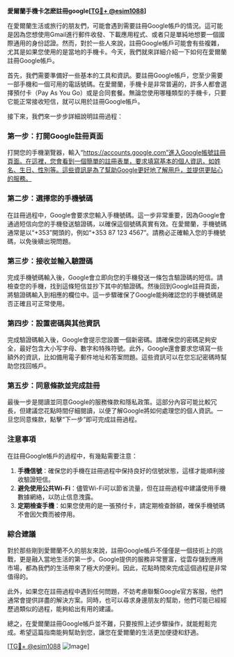 **愛爾蘭手機卡怎麽註冊google[[TG💪+ @esim1088](https://t.me/s/esim1088)]**

在愛爾蘭生活或旅行的朋友們，可能會遇到需要註冊Google帳戶的情況。這可能是因為您想使用Gmail進行郵件收發、下載應用程式、或者只是單純地想要一個國際通用的身份認證。然而，對於一些人來說，註冊Google帳戶可能會有些複雜，尤其是如果您使用的是當地的手機卡。今天，我們就來詳細介紹一下如何在愛爾蘭註冊Google帳戶。

首先，我們需要準備好一些基本的工具和資訊。要註冊Google帳戶，您至少需要一部手機和一個可用的電話號碼。在愛爾蘭，手機卡是非常普遍的，許多人都會選擇預付卡（Pay As You Go）或是合同套餐。無論您使用哪種類型的手機卡，只要它能正常接收短信，就可以用於註冊Google帳戶。

接下來，我們來一步步詳細說明註冊過程：

### 第一步：打開Google註冊頁面

打開您的手機瀏覽器，輸入“https://accounts.google.com”進入Google帳號註冊頁面。在這裡，您會看到一個簡單的註冊表單，要求填寫基本的個人資訊，如姓名、生日、性別等。這些資訊是為了幫助Google更好地了解用戶，並提供更貼心的服務。

### 第二步：選擇您的手機號碼

在註冊過程中，Google會要求您輸入手機號碼。這一步非常重要，因為Google會通過短信向您的手機發送驗證碼，以確保這個號碼真實有效。在愛爾蘭，手機號碼通常是以“+353”開頭的，例如“+353 87 123 4567”。請務必正確輸入您的手機號碼，以免後續出現問題。

### 第三步：接收並輸入驗證碼

完成手機號碼輸入後，Google會立即向您的手機發送一條包含驗證碼的短信。請檢查您的手機，找到這條短信並抄下其中的驗證碼。然後回到Google註冊頁面，將驗證碼輸入到相應的欄位中。這一步驟確保了Google能夠確認您的手機號碼是否正確且可正常使用。

### 第四步：設置密碼與其他資訊

完成驗證碼輸入後，Google會提示您設置一個新密碼。請確保您的密碼足夠安全，最好包含大小写字母、數字和特殊符號。此外，Google還會要求您填寫一些額外的資訊，比如備用電子郵件地址和答案問題。這些資訊可以在您忘記密碼時幫助您找回帳戶。

### 第五步：同意條款並完成註冊

最後一步是閱讀並同意Google的服務條款和隱私政策。這部分內容可能比較冗長，但建議您花點時間仔細閱讀，以便了解Google將如何處理您的個人資訊。一旦您同意條款，點擊“下一步”即可完成註冊過程。

### 注意事項

在註冊Google帳戶的過程中，有幾點需要注意：

1. **手機信號**：確保您的手機在註冊過程中保持良好的信號狀態，這樣才能順利接收驗證短信。
2. **避免使用公共Wi-Fi**：儘管Wi-Fi可以節省流量，但在註冊過程中建議使用手機數據網絡，以防止信息洩露。
3. **定期檢查手機**：如果您使用的是一張預付卡，請定期檢查餘額，確保手機號碼不會因欠費而被停用。

### 綜合建議

對於那些剛到愛爾蘭不久的朋友來說，註冊Google帳戶不僅僅是一個技術上的挑戰，更是融入當地生活的第一步。Google提供的服務非常豐富，從雲存儲到應用市場，都為我們的生活帶來了極大的便利。因此，花點時間來完成這個過程是非常值得的。

此外，如果您在註冊過程中遇到任何問題，不妨考慮聯繫Google官方客服，他們通常會提供詳盡的解決方案。同時，也可以尋求身邊朋友的幫助，他們可能已經經歷過類似的過程，能夠給出有用的建議。

總之，在愛爾蘭註冊Google帳戶並不難，只要按照上述步驟操作，就能輕鬆完成。希望這篇指南能夠幫助到您，讓您在愛爾蘭的生活更加便捷和舒適。

[[TG💪+ @esim1088](https://t.me/s/esim1088) ![Image](https://i.postimg.cc/4NQfJmqS/Snipaste-2025-05-13-00-14-12.png)]